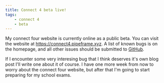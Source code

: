 ```yaml
---
title: Connect 4 beta live!
tags:
    - connect 4
    - beta
---
```


My connect four website is currently online as a public beta. You can visit the
website at <https://connect4.pipeframe.xyz>. A list of known bugs is on the
homepage, and all other issues should be submitted to
[GitHub](https://github.com/lonkaars/connect-4/issues).

If I encounter some very interesing bug that I think deserves it's own blog
post I'll write one about it of course. I have one more week from now to worry
about the connect four website, but after that I'm going to start preparing for
my school exams.

